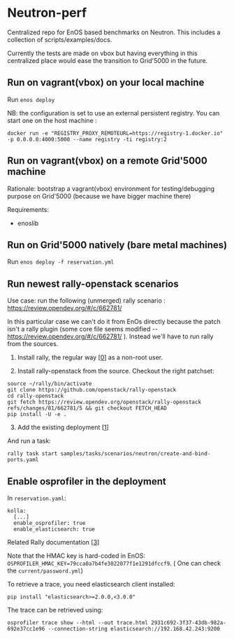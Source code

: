 # Neutron-perf

Centralized repo for EnOS based benchmarks on Neutron.
This includes a collection of scripts/examples/docs.

Currently the tests are made on vbox but having everything in this centralized
place would ease the transition to Grid'5000 in the future.

## Run on vagrant(vbox) on your local machine

Run `enos deploy`

NB: the configuration is set to use an external persistent registry. You can
start one on the host machine :

```
docker run -e "REGISTRY_PROXY_REMOTEURL=https://registry-1.docker.io" -p 0.0.0.0:4000:5000 --name registry -ti registry:2
```


## Run on vagrant(vbox) on a remote Grid'5000 machine

Rationale: bootstrap a vagrant(vbox) environment for testing/debugging purpose
on Grid'5000 (because we have bigger machine there)

Requirements:
- enoslib

## Run on Grid'5000 natively (bare metal machines)

Run `enos deploy -f reservation.yml`

## Run newest rally-openstack scenarios

Use case: run the following (unmerged) rally scenario : https://review.opendev.org/#/c/662781/

In this particular case we can't do it from EnOs directly because the patch
isn't a rally plugin (some core file seems modified --https://review.opendev.org/#/c/662781/ ).
Instead we'll have to run rally from the sources.

1. Install rally, the regular way [[0]] as a non-root user.

[0]:  https://rally.readthedocs.io/en/latest/quick_start/tutorial/step_0_installation.html

2. Install rally-openstack from the source. Checkout the right patchset:

```
source ~/rally/bin/activate
git clone https://github.com/openstack/rally-openstack
cd rally-openstack
git fetch https://review.opendev.org/openstack/rally-openstack refs/changes/81/662781/5 && git checkout FETCH_HEAD
pip install -U -e .
```

3. Add the existing deployment [[1]]

[1]: https://rally.readthedocs.io/en/latest/quick_start/tutorial/step_1_setting_up_env_and_running_benchmark_from_samples.html#id2

And run a task:

```
rally task start samples/tasks/scenarios/neutron/create-and-bind-ports.yaml
```


## Enable osprofiler in the deployment

In `reservation.yaml`:

```
kolla:
  [...]
  enable_osprofiler: true
  enable_elasticsearch: true
```

Related Rally documentation [[3]]

[3]: https://rally.readthedocs.io/en/latest/quick_start/tutorial/step_10_profiling_openstack_internals.html

Note that the HMAC key is hard-coded in EnOS:
`OSPROFILER_HMAC_KEY=79cca0a7b4fe3022077f1e1291dfccf9`. ( One can check the
`current/password.yml`)

To retrieve a trace, you need elasticsearch client installed:

```
pip install "elasticsearch>=2.0.0,<3.0.0"
```

The trace can be retrieved using:

```
osprofiler trace show --html --out trace.html 2931c692-3f37-43db-982a-692e37cc1e96 --connection-string elasticsearch://192.168.42.243:9200
```


